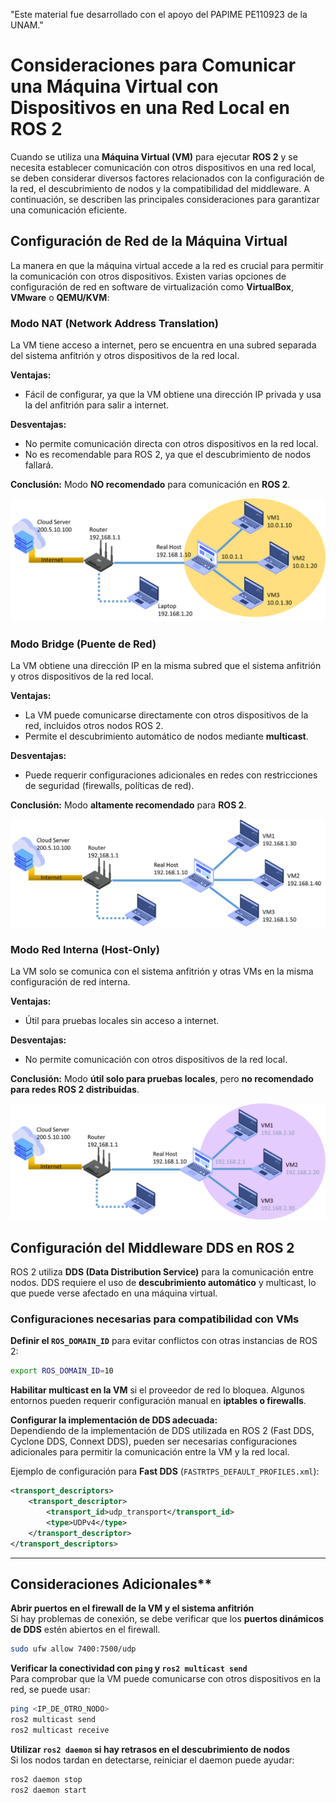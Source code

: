 "Este material fue desarrollado con el apoyo del PAPIME PE110923 de la UNAM."

# Consideraciones para Comunicar una Máquina Virtual con Dispositivos en una Red Local en ROS 2

Cuando se utiliza una **Máquina Virtual (VM)** para ejecutar **ROS 2** y se necesita establecer comunicación con otros dispositivos en una red local, se deben considerar diversos factores relacionados con la configuración de la red, el descubrimiento de nodos y la compatibilidad del middleware. A continuación, se describen las principales consideraciones para garantizar una comunicación eficiente.  


## Configuración de Red de la Máquina Virtual

La manera en que la máquina virtual accede a la red es crucial para permitir la comunicación con otros dispositivos. Existen varias opciones de configuración de red en software de virtualización como **VirtualBox**, **VMware** o **QEMU/KVM**:  

### Modo NAT (Network Address Translation)

La VM tiene acceso a internet, pero se encuentra en una subred separada del sistema anfitrión y otros dispositivos de la red local.  

**Ventajas:**  
- Fácil de configurar, ya que la VM obtiene una dirección IP privada y usa la del anfitrión para salir a internet.  

**Desventajas:**  
- No permite comunicación directa con otros dispositivos en la red local.  
- No es recomendable para ROS 2, ya que el descubrimiento de nodos fallará.  

**Conclusión:** Modo **NO recomendado** para comunicación en **ROS 2**.

![](../images/NAT2-Network-wbg.png)

### Modo Bridge (Puente de Red)

La VM obtiene una dirección IP en la misma subred que el sistema anfitrión y otros dispositivos de la red local.  

**Ventajas:**  
- La VM puede comunicarse directamente con otros dispositivos de la red, incluidos otros nodos ROS 2.  
- Permite el descubrimiento automático de nodos mediante **multicast**.  

**Desventajas:**  
- Puede requerir configuraciones adicionales en redes con restricciones de seguridad (firewalls, políticas de red).  

**Conclusión:** Modo **altamente recomendado** para **ROS 2**.

![](../images/Bridge-Network-wbg.png)

### Modo Red Interna (Host-Only)

La VM solo se comunica con el sistema anfitrión y otras VMs en la misma configuración de red interna.  

**Ventajas:**  
- Útil para pruebas locales sin acceso a internet.  

**Desventajas:**  
- No permite comunicación con otros dispositivos de la red local.  

**Conclusión:** Modo **útil solo para pruebas locales**, pero **no recomendado para redes ROS 2 distribuidas**.  

![](../images/Host-Only-Network-wbg.png)

## Configuración del Middleware DDS en ROS 2

ROS 2 utiliza **DDS (Data Distribution Service)** para la comunicación entre nodos. DDS requiere el uso de **descubrimiento automático** y multicast, lo que puede verse afectado en una máquina virtual.  

### Configuraciones necesarias para compatibilidad con VMs

**Definir el `ROS_DOMAIN_ID`** para evitar conflictos con otras instancias de ROS 2:  

```bash
export ROS_DOMAIN_ID=10
```

**Habilitar multicast en la VM** si el proveedor de red lo bloquea. Algunos entornos pueden requerir configuración manual en **iptables o firewalls**.  

**Configurar la implementación de DDS adecuada:**  
Dependiendo de la implementación de DDS utilizada en ROS 2 (Fast DDS, Cyclone DDS, Connext DDS), pueden ser necesarias configuraciones adicionales para permitir la comunicación entre la VM y la red local.  

Ejemplo de configuración para **Fast DDS** (`FASTRTPS_DEFAULT_PROFILES.xml`):  

```xml
<transport_descriptors>
    <transport_descriptor>
        <transport_id>udp_transport</transport_id>
        <type>UDPv4</type>
    </transport_descriptor>
</transport_descriptors>
```

---

## Consideraciones Adicionales**  

**Abrir puertos en el firewall de la VM y el sistema anfitrión**  
Si hay problemas de conexión, se debe verificar que los **puertos dinámicos de DDS** estén abiertos en el firewall.  

```bash
sudo ufw allow 7400:7500/udp
```

**Verificar la conectividad con `ping` y `ros2 multicast send`**  
Para comprobar que la VM puede comunicarse con otros dispositivos en la red, se puede usar:  

```bash
ping <IP_DE_OTRO_NODO>
ros2 multicast send
ros2 multicast receive
```

**Utilizar `ros2 daemon` si hay retrasos en el descubrimiento de nodos**  
Si los nodos tardan en detectarse, reiniciar el daemon puede ayudar:

```bash
ros2 daemon stop
ros2 daemon start
```
